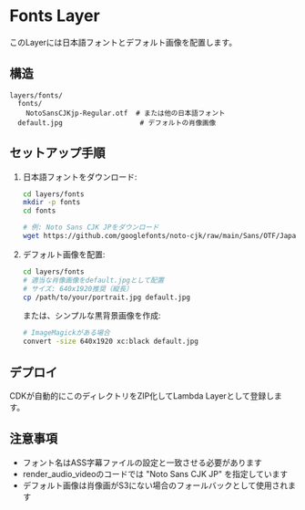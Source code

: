 # Fonts Layer

このLayerには日本語フォントとデフォルト画像を配置します。

## 構造

```
layers/fonts/
  fonts/
    NotoSansCJKjp-Regular.otf  # または他の日本語フォント
  default.jpg                   # デフォルトの肖像画像
```

## セットアップ手順

1. 日本語フォントをダウンロード:
   ```bash
   cd layers/fonts
   mkdir -p fonts
   cd fonts
   
   # 例: Noto Sans CJK JPをダウンロード
   wget https://github.com/googlefonts/noto-cjk/raw/main/Sans/OTF/Japanese/NotoSansCJKjp-Regular.otf
   ```

2. デフォルト画像を配置:
   ```bash
   cd layers/fonts
   # 適当な肖像画像をdefault.jpgとして配置
   # サイズ: 640x1920推奨（縦長）
   cp /path/to/your/portrait.jpg default.jpg
   ```

   または、シンプルな黒背景画像を作成:
   ```bash
   # ImageMagickがある場合
   convert -size 640x1920 xc:black default.jpg
   ```

## デプロイ

CDKが自動的にこのディレクトリをZIP化してLambda Layerとして登録します。

## 注意事項

- フォント名はASS字幕ファイルの設定と一致させる必要があります
- render_audio_videoのコードでは "Noto Sans CJK JP" を指定しています
- デフォルト画像は肖像画がS3にない場合のフォールバックとして使用されます


